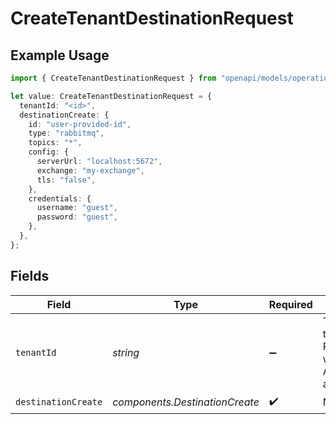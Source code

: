 # CreateTenantDestinationRequest

## Example Usage

```typescript
import { CreateTenantDestinationRequest } from "openapi/models/operations";

let value: CreateTenantDestinationRequest = {
  tenantId: "<id>",
  destinationCreate: {
    id: "user-provided-id",
    type: "rabbitmq",
    topics: "*",
    config: {
      serverUrl: "localhost:5672",
      exchange: "my-exchange",
      tls: "false",
    },
    credentials: {
      username: "guest",
      password: "guest",
    },
  },
};
```

## Fields

| Field                                                                 | Type                                                                  | Required                                                              | Description                                                           |
| --------------------------------------------------------------------- | --------------------------------------------------------------------- | --------------------------------------------------------------------- | --------------------------------------------------------------------- |
| `tenantId`                                                            | *string*                                                              | :heavy_minus_sign:                                                    | The ID of the tenant. Required when using AdminApiKey authentication. |
| `destinationCreate`                                                   | *components.DestinationCreate*                                        | :heavy_check_mark:                                                    | N/A                                                                   |